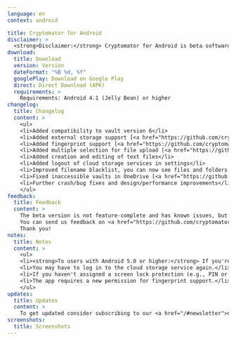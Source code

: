 ```yaml
---
language: en
context: android

title: Cryptomator for Android
disclaimer: >
  <strong>Disclaimer:</strong> Cryptomator for Android is beta software. By downloading Cryptomator, you agree to only use it for testing only with recoverable data. Cryptomator contributors will not be liable for any loss or damage to your data.
download:
  title: Download
  version: Version
  dateFormat: "%B %d, %Y"
  googlePlay: Download on Google Play
  direct: Direct Download (APK)
  requirements: >
    Requirements: Android 4.1 (Jelly Bean) or higher
changelog:
  title: Changelog
  content: >
    <ul>
    <li>Added compatibility to vault version 6</li>
    <li>Added external storage support [<a href="https://github.com/cryptomator/cryptomator-android/issues/50" target="_blank">#50</a>]</li>
    <li>Added fingerprint support [<a href="https://github.com/cryptomator/cryptomator-android/issues/14" target="_blank">#14</a>]</li>
    <li>Added multiple selection for file upload [<a href="https://github.com/cryptomator/cryptomator-android/issues/30" target="_blank">#30</a>]</li>
    <li>Added creation and editing of text files</li>
    <li>Added logout of cloud storage services in settings</li>
    <li>Improved filename blacklist, you can now see files and folders that start with a period "." [<a href="https://github.com/cryptomator/cryptomator-android/issues/60" target="_blank">#60</a>]</li>
    <li>Fixed inaccessible vaults in OneDrive [<a href="https://github.com/cryptomator/cryptomator-android/issues/55" target="_blank">#55</a>]</li>
    <li>Further crash/bug fixes and design/performance improvements</li>
    </ul>
feedback:
  title: Feedback
  content: >
    The beta version is not feature-complete and has known issues, but we're of course open for feature requests, suggestions, and obviously bug reports.<br/>
    You can send us feedback on <a href="https://github.com/cryptomator/cryptomator-android" target="_blank">GitHub</a>. Please review and follow our <a href="https://github.com/cryptomator/cryptomator-android/blob/master/CONTRIBUTING.md" target="_blank">contribution guidelines</a>. :cat:<br/>
    Thank you!
notes:
  title: Notes
  content: >
    <ul>
    <li><strong>To users with Android 5.0 or higher:</strong> If you're updating Cryptomator from an older version and already added vaults from local storage, you may have to remove the vault from the list and add it again.</li>
    <li>You may have to log in to the cloud storage service again.</li>
    <li>If you haven't assigned a screen lock protection (e.g., PIN or password) already, you'll be asked to do so in the app.</li>
    <li>The app requires a new permission for fingerprint support.</li>
    </ul>
updates:
  title: Updates
  content: >
    To get updated consider subscribing to our <a href="/#newsletter">newsletter</a> or visit this page once in a while.
screenshots:
  title: Screenshots
---
```

